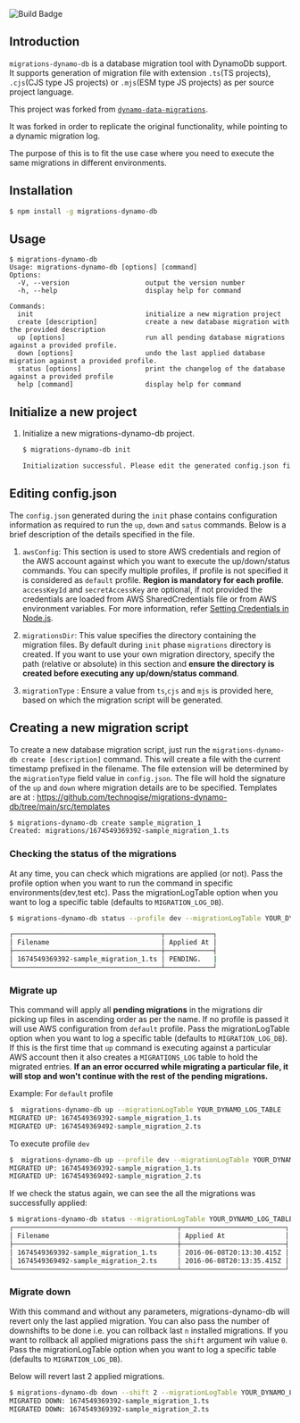 ![Build Badge](https://github.com/technogise/migrations-dynamo-db/actions/workflows/pr.yml/badge.svg)

## Introduction

`migrations-dynamo-db` is a database migration tool with DynamoDb support. It supports generation of migration file with extension `.ts`(TS projects), `.cjs`(CJS type JS projects) or `.mjs`(ESM type JS projects) as per source project language.

This project was forked from [`dynamo-data-migrations`](https://github.com/technogise/dynamo-data-migrations).

It was forked in order to replicate the original functionality, while pointing to a dynamic migration log.

The purpose of this is to fit the use case where you need to execute the same migrations in different environments.


## Installation
```bash
$ npm install -g migrations-dynamo-db
```

## Usage
```
$ migrations-dynamo-db
Usage: migrations-dynamo-db [options] [command]
Options:
  -V, --version                   output the version number
  -h, --help                      display help for command

Commands:
  init                            initialize a new migration project
  create [description]            create a new database migration with the provided description
  up [options]                    run all pending database migrations against a provided profile.
  down [options]                  undo the last applied database migration against a provided profile.
  status [options]                print the changelog of the database against a provided profile
  help [command]                  display help for command
```


## Initialize a new project

1. Initialize a new migrations-dynamo-db project.

    ```bash
    $ migrations-dynamo-db init

    Initialization successful. Please edit the generated config.json file
    ```

## Editing config.json
The `config.json` generated during the `init` phase contains configuration information as required to run the `up`, `down` and `satus` commands. Below is a brief description of the details specified in the file.
   1. `awsConfig`: This section is used to store AWS credentials and region of the AWS account against which you want to execute the up/down/status commands.
       You can specify multiple profiles, if profile is not specified it is considered as `default` profile. **Region is mandatory for each profile**. 
        `accessKeyId` and `secretAccessKey` are optional, if not provided the credentials are loaded from AWS SharedCredentials file or from AWS environment variables. For more information, refer [Setting Credentials in Node.js](https://docs.aws.amazon.com/sdk-for-javascript/v2/developer-guide/setting-credentials-node.html). 
       
   2. `migrationsDir`: This value specifies the directory containing the migration files. By default during `init` phase `migrations` directory is created. If you want to use your own migration directory, specify the path (relative or absolute) in this section and **ensure the directory is created before executing any up/down/status command**.
   3. `migrationType` : Ensure a value from `ts`,`cjs` and `mjs` is provided here, based on which the migration script will be generated.


## Creating a new migration script
To create a new database migration script, just run the ````migrations-dynamo-db create [description]```` command. This will create a file  with the current timestamp prefixed in the filename. The file extension will be determined by the `migrationType` field value in `config.json`. The file will hold the signature of the `up` and `down` where migration details are to be specified.
Templates are at : https://github.com/technogise/migrations-dynamo-db/tree/main/src/templates

````bash
$ migrations-dynamo-db create sample_migration_1
Created: migrations/1674549369392-sample_migration_1.ts
````

### Checking the status of the migrations
At any time, you can check which migrations are applied (or not). Pass the profile option when you want to run the command in specific environments(dev,test etc). Pass the migrationLogTable option when you want to log a specific table (defaults to `MIGRATION_LOG_DB`).

````bash
$ migrations-dynamo-db status --profile dev --migrationLogTable YOUR_DYNAMO_LOG_TABLE

┌─────────────────────────────────────┬────────────┐
│ Filename                            │ Applied At │
├─────────────────────────────────────┼────────────┤
│ 1674549369392-sample_migration_1.ts │ PENDING.   |   
└─────────────────────────────────────┴────────────┘

````

### Migrate up
This command will apply all **pending migrations** in the migrations dir picking up files in ascending order as per the name.
If no profile is passed it will use AWS configuration from `default` profile. Pass the migrationLogTable option when you want to log a specific table (defaults to `MIGRATION_LOG_DB`).
If this is the first time that `up` command is executing against a particular AWS account then it also creates a `MIGRATIONS_LOG` table to hold the migrated entries. 
**If an an error occurred while migrating a particular file, it will stop and won't continue with the rest of the pending migrations.**

Example: For `default` profile
````bash
$  migrations-dynamo-db up --migrationLogTable YOUR_DYNAMO_LOG_TABLE
MIGRATED UP: 1674549369392-sample_migration_1.ts
MIGRATED UP: 1674549369492-sample_migration_2.ts
````
To execute profile `dev`
````bash
$  migrations-dynamo-db up --profile dev --migrationLogTable YOUR_DYNAMO_LOG_TABLE
MIGRATED UP: 1674549369392-sample_migration_1.ts
MIGRATED UP: 1674549369492-sample_migration_2.ts
````

If we check the status again, we can see the all the migrations was successfully applied:
````bash
$ migrations-dynamo-db status --migrationLogTable YOUR_DYNAMO_LOG_TABLE
┌─────────────────────────────────────────┬──────────────────────────┐
│ Filename                                │ Applied At               │
├─────────────────────────────────────────┼──────────────────────────┤
│ 1674549369392-sample_migration_1.ts     │ 2016-06-08T20:13:30.415Z │
│ 1674549369492-sample_migration_2.ts     │ 2016-06-08T20:13:35.415Z │
└─────────────────────────────────────────┴──────────────────────────┘
````
### Migrate down
With this command and without any parameters, migrations-dynamo-db will revert only the last applied migration.
You can also pass the number of downshifts to be done i.e. you can rollback last `n` installed migrations. If you want to rollback all applied migrations pass the `shift` argument wih value `0`. Pass the migrationLogTable option when you want to log a specific table (defaults to `MIGRATION_LOG_DB`).

Below will revert last 2 applied migrations.
````bash
$ migrations-dynamo-db down --shift 2 --migrationLogTable YOUR_DYNAMO_LOG_TABLE
MIGRATED DOWN: 1674549369392-sample_migration_1.ts 
MIGRATED DOWN: 1674549369392-sample_migration_2.ts 
````
